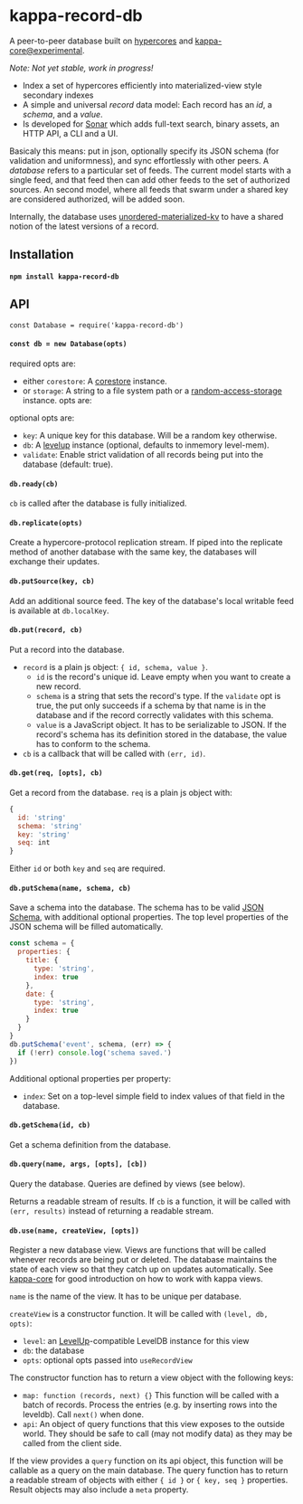 # kappa-record-db

A peer-to-peer database built on [hypercores](https://github.com/mafintosh/hypercore) and [kappa-core@experimental](https://github.com/Frando/kappa-core#experimental).

*Note: Not yet stable, work in progress!*

* Index a set of hypercores efficiently into materialized-view style secondary indexes
* A simple and universal *record* data model: Each record has an *id*, a *schema*, and a *value*. 
* Is developed for [Sonar](https://github.com/arso-project/sonar) which adds full-text search, binary assets, an HTTP API, a CLI and a UI.

Basicaly this means: put in json, optionally specify its JSON schema (for validation and uniformness), and sync effortlessly with other peers. 
A *database* refers to a particular set of feeds. The current model starts with a single feed, and that feed then can add other feeds to the set of authorized sources. An second model, where all feeds that swarm under a shared key are considered authorized, will be added soon.

Internally, the database uses [unordered-materialized-kv](https://github.com/digidem/unordered-materialized-kv/) to have a shared notion of the latest versions of a record.

## Installation

#### `npm install kappa-record-db`

## API

`const Database = require('kappa-record-db')`

#### `const db = new Database(opts)`

required opts are:
  * either `corestore`: A [corestore](https://github.com/andrewosh/corestore) instance.
  * or `storage`: A string to a file system path or a [random-access-storage](https://github.com/random-access-storage/) instance.
opts are:

optional opts are:
* `key`: A unique key for this database. Will be a random key otherwise.
* `db`: A [levelup](https://github.com/Level/levelup) instance (optional, defaults to inmemory level-mem).
* `validate`: Enable strict validation of all records being put into the database (default: true).

#### `db.ready(cb)`

`cb` is called after the database is fully initialized.

#### `db.replicate(opts)`

Create a hypercore-protocol replication stream. If piped into the replicate method of another database with the same key, the databases will exchange their updates.

#### `db.putSource(key, cb)`

Add an additional source feed. The key of the database's local writable feed is available at `db.localKey`.

#### `db.put(record, cb)`

Put a record into the database. 

* `record` is a plain js object: `{ id, schema, value }`.
  * `id` is the record's unique id. Leave empty when you want to create a new record.
  * `schema` is a string that sets the record's type. If the `validate` opt is true, the put only succeeds if a schema by that name is in the database and if the record correctly validates with this schema.
  * `value` is a JavaScript object. It has to be serializable to JSON. If the record's schema has its definition stored in the database, the value has to conform to the schema.
* `cb` is a callback that will be called with `(err, id)`.


#### `db.get(req, [opts], cb)`

Get a record from the database. `req` is a plain js object with:

```javascript
{
  id: 'string' 
  schema: 'string' 
  key: 'string' 
  seq: int 
}
```
Either `id` or both `key` and `seq` are required. 

#### `db.putSchema(name, schema, cb)`

Save a schema into the database. The schema has to be valid [JSON Schema](https://json-schema.org), with additional optional properties. The top level properties of the JSON schema will be filled automatically.

```javascript
const schema = {
  properties: {
    title: {
      type: 'string',
      index: true
    },
    date: {
      type: 'string',
      index: true
    }
  }
}
db.putSchema('event', schema, (err) => {
  if (!err) console.log('schema saved.')
})
```

Additional optional properties per property:

* `index`: Set on a top-level simple field to index values of that field in the database.

#### `db.getSchema(id, cb)`

Get a schema definition from the database.

#### `db.query(name, args, [opts], [cb])`

Query the database. Queries are defined by views (see below).

Returns a readable stream of results. If `cb` is a function, it will be called with `(err, results)` instead of returning a readable stream.

#### `db.use(name, createView, [opts])`

Register a new database view. Views are functions that will be called whenever records are being put or deleted. The database maintains the state of each view so that they catch up on updates automatically. See [kappa-core](https://github.com/kappa-db/kappa-core) for good introduction on how to work with kappa views.

`name` is the name of the view. It has to be unique per database.

`createView` is a constructor function. It will be called with `(level, db, opts)`:

* `level`: an [LevelUp](https://github.com/Level/levelup)-compatible LevelDB instance for this view
* `db`: the database
* `opts`: optional opts passed into `useRecordView`

The constructor function has to return a view object with the following keys:

* `map: function (records, next) {}`
    This function will be called with a batch of records. Process the entries (e.g. by inserting rows into the leveldb). Call `next()` when done.
* `api`: An object of query functions that this view exposes to the outside world. They should be safe to call (may not modify data) as they may be called from the client side.

If the view provides a `query` function on its api object, this function will be callable as a query on the main database. The query function has to return a readable stream of objects with either `{ id }` or `{ key, seq }` properties. Result objects may also include a `meta` property.
